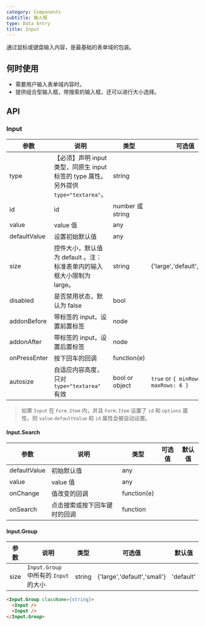 ```yaml
---
category: Components
subtitle: 输入框
type: Data Entry
title: Input
---
```


通过鼠标或键盘输入内容，是最基础的表单域的包装。

## 何时使用

- 需要用户输入表单域内容时。
- 提供组合型输入框，带搜索的输入框，还可以进行大小选择。

## API

### Input

| 参数      | 说明                                     | 类型       | 可选值 | 默认值 |
|-----------|-----------------------------------------|------------|-------|--------|
| type | 【必须】声明 input 类型，同原生 input 标签的 type 属性。另外提供 `type="textarea"`。 | string  |   | 'text'    |
| id | id | number 或 string |  |   |
| value | value 值 | any |  | |
| defaultValue | 设置初始默认值 | any |  |  |
| size | 控件大小，默认值为 default 。注：标准表单内的输入框大小限制为 large。 | string | {'large','default','small'} |  'default' |
| disabled | 是否禁用状态，默认为 false | bool |  |  false |
| addonBefore | 带标签的 input，设置前置标签 | node |  |   |
| addonAfter | 带标签的 input，设置后置标签 | node |  |   |
| onPressEnter | 按下回车的回调 | function(e) | |  |
| autosize | 自适应内容高度，只对 `type="textarea"` 有效 | bool or object | `true` or `{ minRows: 2, maxRows: 6 }` | false |

> 如果 `Input` 在 `Form.Item` 内，并且 `Form.Item` 设置了 `id` 和 `options` 属性，则 `value` `defaultValue` 和 `id` 属性会被自动设置。

#### Input.Search

| 参数      | 说明                                     | 类型       |  可选值 | 默认值 |
|-----------|------------------------------------------|------------|-------|--------|
| defaultValue | 初始默认值 | any |  |  |
| value | value 值 | any |  |  |
| onChange | 值改变的回调 | function(e) |  |  |
| onSearch | 点击搜索或按下回车键时的回调 | function |  |  |

#### Input.Group

| 参数      | 说明                                     | 类型       |  可选值 | 默认值 |
|-----------|------------------------------------------|------------|-------|--------|
|  size | `Input.Group` 中所有的 `Input` 的大小 | string | {'large','default','small'} |  'default' |

```html
<Input.Group className={string}>
  <Input />
  <Input />
</Input.Group>
```
